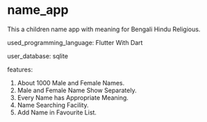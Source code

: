 # name_app
This a children name app with meaning for Bengali Hindu Religious. 

used_programming_language: Flutter With Dart

user_database: sqlite

features:
1. About 1000 Male and Female Names.
1. Male and Female Name Show Separately.
2. Every Name has Appropriate Meaning.
3. Name Searching Facility.
4. Add Name in Favourite List.
